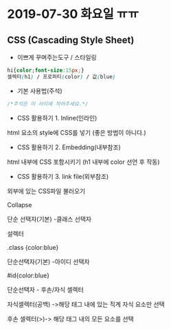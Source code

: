 # 2019-07-30 화요일 ㅠㅠ



## CSS (Cascading Style Sheet)

* 이쁘게 꾸며주는도구 / 스타일링

```css
hi{color;font-size:15px;}
셀렉터(h1) / 프로퍼티(color) / 값(blue)
```





* 기본 사용법(주석)

```css
/*주석은 이 사이에 적어주세요.*/
```

* CSS 활용하기 1. Inline(인라인)

html 요소의 style에 CSS를 넣기 (좋은 방법이 아니다.)

* CSS 활용하기 2. Embedding(내부참조)

html 내부에 CSS 포함시키기 (h1 내부에 color 선언 후 작동)

* CSS 활용하기 3. link file(외부참조)

외부에 있는 CSS파일 불러오기

Collapse











단순 선택자(기본) -클래스 선택자

설렉터

.class {color:blue}





단순선택자(기본) -아이디 선택자

#id{color:blue}



단순선택자 - 후손/자식 셀렉터

자식셀렉터(공백) ->해당 태그 내에 있는 직계 자식 요소만 선택

후손 셀렉터(>)-> 해당 태그 내의 모든 요소를 선택














